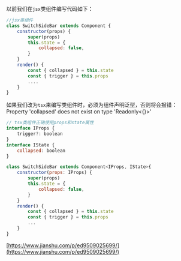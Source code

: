 以前我们在`jsx`类组件编写代码如下：

```jsx
//jsx类组件
class SwitchSideBar extends Component {
    constructor(props) {
        super(props)
        this.state = {
            collapsed: false,
        }
    }
    render() {
        const { collapsed } = this.state
        const { trigger } = this.props
        ....
    }
}
```

如果我们改为`tsx`来编写类组件时，必须为组件声明泛型，否则将会报错：Property 'collapsed' does not exist on type 'Readonly<{}>'

```jsx
// tsx类组件正确使用props和state属性
interface IProps {
    trigger?: boolean
}
interface IState {
    collapsed: boolean
}

class SwitchSideBar extends Component<IProps, IState>{
    constructor(props: IProps) {
        super(props)
        this.state = {
            collapsed: false,
        }
    }
    render() {
        const { collapsed } = this.state
        const { trigger } = this.props
        ...
    }
}
```

[https://www.jianshu.com/p/ed9509025699/](https://www.jianshu.com/p/ed9509025699/)

